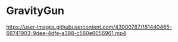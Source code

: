 # GravityGun



https://user-images.githubusercontent.com/43900787/181440465-66741903-9dee-4dfe-a398-c560e6056961.mp4

